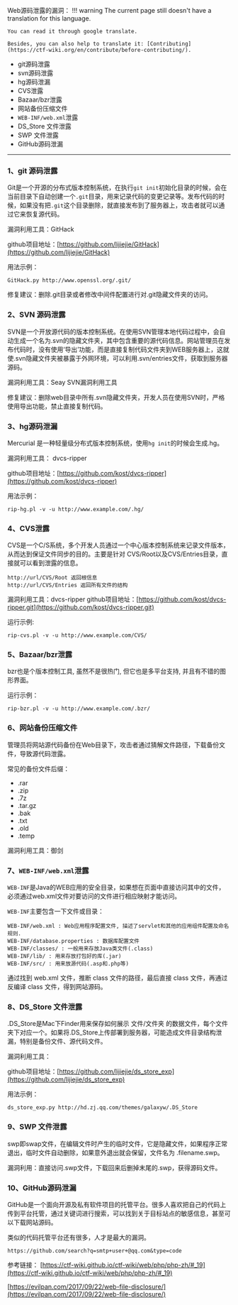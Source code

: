 Web源码泄露的漏洞：
!!! warning
    The current page still doesn't have a translation for this language.

    You can read it through google translate.

    Besides, you can also help to translate it: [Contributing](https://ctf-wiki.org/en/contribute/before-contributing/). 



* git源码泄露
* svn源码泄露
* hg源码泄漏
* CVS泄露
* Bazaar/bzr泄露
* 网站备份压缩文件
* `WEB-INF/web.xml`泄露
* DS_Store 文件泄露
* SWP 文件泄露
* GitHub源码泄漏

---


### 1、git 源码泄露

Git是一个开源的分布式版本控制系统，在执行`git init`初始化目录的时候，会在当前目录下自动创建一个`.git`目录，用来记录代码的变更记录等。发布代码的时候，如果没有把`.git`这个目录删除，就直接发布到了服务器上，攻击者就可以通过它来恢复源代码。

漏洞利用工具：GitHack

github项目地址：[https://github.com/lijiejie/GitHack](https://github.com/lijiejie/GitHack)

用法示例：

```plain
GitHack.py http://www.openssl.org/.git/
```
修复建议：删除.git目录或者修改中间件配置进行对.git隐藏文件夹的访问。
### 2、SVN 源码泄露

SVN是一个开放源代码的版本控制系统。在使用SVN管理本地代码过程中，会自动生成一个名为.svn的隐藏文件夹，其中包含重要的源代码信息。网站管理员在发布代码时，没有使用‘导出’功能，而是直接复制代码文件夹到WEB服务器上，这就使.svn隐藏文件夹被暴露于外网环境，可以利用.svn/entries文件，获取到服务器源码。

漏洞利用工具：Seay SVN漏洞利用工具

修复建议：删除web目录中所有.svn隐藏文件夹，开发人员在使用SVN时，严格使用导出功能，禁止直接复制代码。

### 3、hg源码泄漏

Mercurial 是一种轻量级分布式版本控制系统，使用`hg init`的时候会生成.hg。

漏洞利用工具： dvcs-ripper

github项目地址：[https://github.com/kost/dvcs-ripper](https://github.com/kost/dvcs-ripper)

用法示例：

```plain
rip-hg.pl -v -u http://www.example.com/.hg/
```
### 4、CVS泄露

CVS是一个C/S系统，多个开发人员通过一个中心版本控制系统来记录文件版本，从而达到保证文件同步的目的。主要是针对 CVS/Root以及CVS/Entries目录，直接就可以看到泄露的信息。

```plain
http://url/CVS/Root 返回根信息
http://url/CVS/Entries 返回所有文件的结构
```
漏洞利用工具：dvcs-ripper
github项目地址：[https://github.com/kost/dvcs-ripper.git](https://github.com/kost/dvcs-ripper.git)

运行示例:

```plain
rip-cvs.pl -v -u http://www.example.com/CVS/
```
### 5、Bazaar/bzr泄露

bzr也是个版本控制工具, 虽然不是很热门, 但它也是多平台支持, 并且有不错的图形界面。

运行示例：

```plain
rip-bzr.pl -v -u http://www.example.com/.bzr/
```
### 6、网站备份压缩文件

管理员将网站源代码备份在Web目录下，攻击者通过猜解文件路径，下载备份文件，导致源代码泄露。

常见的备份文件后缀：

* .rar
* .zip
* .7z
* .tar.gz
* .bak
* .txt
* .old
* .temp

漏洞利用工具：御剑

### 7、`WEB-INF/web.xml`泄露

`WEB-INF`是Java的WEB应用的安全目录，如果想在页面中直接访问其中的文件，必须通过web.xml文件对要访问的文件进行相应映射才能访问。

`WEB-INF`主要包含一下文件或目录：

```plain
WEB-INF/web.xml : Web应用程序配置文件, 描述了servlet和其他的应用组件配置及命名规则.
WEB-INF/database.properties : 数据库配置文件
WEB-INF/classes/ : 一般用来存放Java类文件(.class)
WEB-INF/lib/ : 用来存放打包好的库(.jar)
WEB-INF/src/ : 用来放源代码(.asp和.php等)
```
通过找到 web.xml 文件，推断 class 文件的路径，最后直接 class 文件，再通过反编译 class 文件，得到网站源码。
### 8、DS_Store 文件泄露

.DS_Store是Mac下Finder用来保存如何展示 文件/文件夹 的数据文件，每个文件夹下对应一个。如果将.DS_Store上传部署到服务器，可能造成文件目录结构泄漏，特别是备份文件、源代码文件。

漏洞利用工具：

github项目地址：[https://github.com/lijiejie/ds_store_exp](https://github.com/lijiejie/ds_store_exp)

用法示例：

```plain
ds_store_exp.py http://hd.zj.qq.com/themes/galaxyw/.DS_Store
```
### 9、SWP 文件泄露

swp即swap文件，在编辑文件时产生的临时文件，它是隐藏文件，如果程序正常退出，临时文件自动删除，如果意外退出就会保留，文件名为 .filename.swp。

漏洞利用：直接访问.swp文件，下载回来后删掉末尾的.swp，获得源码文件。

### 10、GitHub源码泄漏

GitHub是一个面向开源及私有软件项目的托管平台。很多人喜欢把自己的代码上传到平台托管，通过关键词进行搜索，可以找到关于目标站点的敏感信息，甚至可以下载网站源码。

类似的代码托管平台还有很多，人才是最大的漏洞。

```plain
https://github.com/search?q=smtp+user+@qq.com&type=code
```
参考链接：
[https://ctf-wiki.github.io/ctf-wiki/web/php/php-zh/#_19](https://ctf-wiki.github.io/ctf-wiki/web/php/php-zh/#_19)

[https://evilpan.com/2017/09/22/web-file-disclosure/](https://evilpan.com/2017/09/22/web-file-disclosure/)


